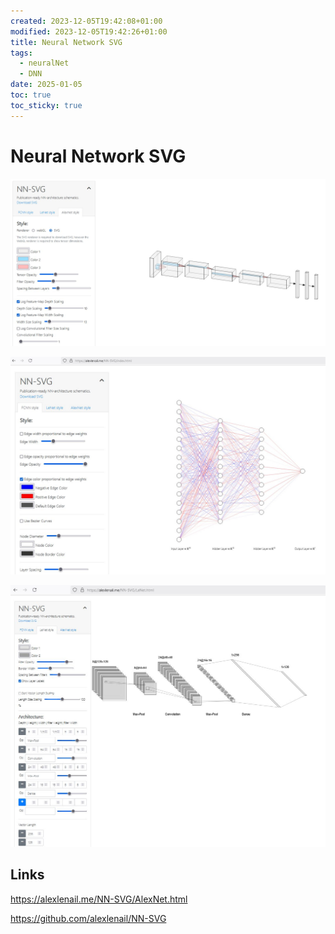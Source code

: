 ```yaml
---
created: 2023-12-05T19:42:08+01:00
modified: 2023-12-05T19:42:26+01:00
title: Neural Network SVG
tags:
  - neuralNet
  - DNN
date: 2025-01-05
toc: true
toc_sticky: true
---
```


# Neural Network SVG 

![](../_asset/Neural-network-svg-20250105125658.jpg)


![](../_asset/Neural-network-svg-20250105125526.jpg)


![](../_asset/Neural-network-svg-20250105125428.jpg)

## Links 

<https://alexlenail.me/NN-SVG/AlexNet.html>

<https://github.com/alexlenail/NN-SVG>

